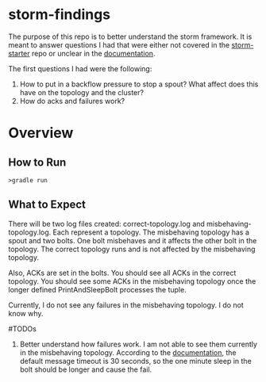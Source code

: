 # storm-findings
The purpose of this repo is to better understand the storm framework. It is meant to answer questions I had that were
either not covered in the [storm-starter](https://github.com/nathanmarz/storm-starter) repo or unclear in the
[documentation](http://storm-project.net/documentation.html).

The first questions I had were the following:

1. How to put in a backflow pressure to stop a spout? What affect does this have on the topology and the cluster?
2. How do acks and failures work?

# Overview
## How to Run
    >gradle run

## What to Expect
There will be two log files created: correct-topology.log and misbehaving-topology.log. Each represent a topology. The
misbehaving topology has a spout and two bolts. One bolt misbehaves and it affects the other bolt in the topology. The
correct topology runs and is not affected by the misbehaving topology.

Also, ACKs are set in the bolts. You should see all ACKs in the correct topology. You should see some ACKs in the
misbehaving topology once the longer defined PrintAndSleepBolt processes the tuple.

Currently, I do not see any failures in the misbehaving topology. I do not know why.

#TODOs
1. Better understand how failures work. I am not able to see them currently in the misbehaving topology. According to
the [documentation](https://github.com/nathanmarz/storm/wiki/Guaranteeing-message-processing), the default message
timeout is 30 seconds, so the one minute sleep in the bolt should be longer and cause the fail.